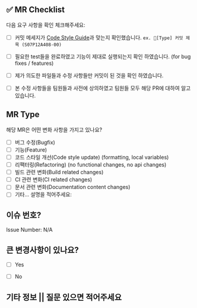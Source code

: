 ## ✅ MR Checklist
다음 요구 사항을 확인 체크해주세요:

- [ ] 커밋 메세지가 [Code Style Guide](https://www.notion.so/HOOL-a880ac5a96ed4009b7f829a4ef2fe55e)과 맞는지 확인했습니다.
        `ex. 🎉[Type] 커밋 제목 (S07P12A408-00)`
- [ ] 필요한 test들을 완료하였고 기능이 제대로 실행되는지 확인 하였습니다. (for bug fixes / features)
- [ ] 제가 의도한 파일들과 수정 사항들만 커밋이 된 것을 확인 하였습니다.
- [ ] 본 수정 사항들을 팀원들과 사전에 상의하였고 팀원들 모두 해당 PR에 대하여 알고 있습니다.


## MR Type
해당 MR은 어떤 변화 사항을 가지고 있나요?

<!-- Please check the one that applies to this MR using "x". -->

- [ ] 버그 수정(Bugfix)
- [ ] 기능(Feature)
- [ ] 코드 스타일 개선(Code style update) (formatting, local variables)
- [ ] 리팩터링(Refactoring) (no functional changes, no api changes)
- [ ] 빌드 관련 변화(Build related changes)
- [ ] CI 관련 변화(CI related changes)
- [ ] 문서 관련 변화(Documentation content changes)
- [ ] 기타... 설명을 적어주세요:

## 이슈 번호?
<!-- Please describe the current behavior that you are modifying, or link to a relevant issue. -->

Issue Number: N/A


## 큰 변경사항이 있나요?

- [ ] Yes
- [ ] No


<!-- If this MR contains a breaking change, please describe the impact and migration path for existing applications below. -->


## 기타 정보 || 질문 있으면 적어주세요
